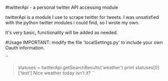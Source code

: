 #twitterApi - a personal twitter API accessing module

twitterApi is a module I use to scrape twitter for tweets. I was unsatisfied with the python twitter modules i could find, so I wrote my own. 

It's very basic, functionality will be added as needed.


#Usage
IMPORTANT: modify the file 'localSettings.py' to include your own Oauth information.

``
> statuses = twitterApi.getSearchResults('weather')
> print statuses[0]['text']
Nice weather today isn't it?
``
